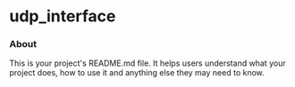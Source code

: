 udp_interface
=============

### About

This is your project's README.md file. It helps users understand what your
project does, how to use it and anything else they may need to know.